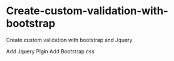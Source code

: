 # Create-custom-validation-with-bootstrap
Create custom validation with bootstrap and Jquery

Add Jquery Plgin
Add Bootstrap css


